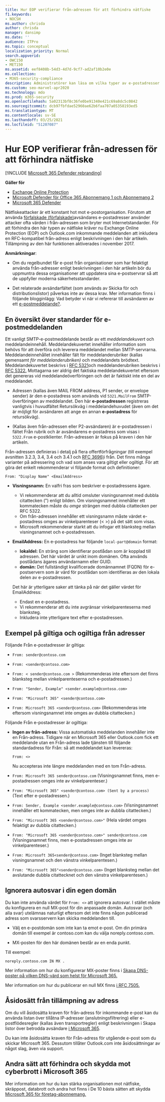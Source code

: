 ```yaml
---
title: Hur EOP verifierar från-adressen för att förhindra nätfiske
f1.keywords:
- NOCSH
ms.author: chrisda
author: chrisda
manager: dansimp
ms.date: ''
audience: ITPro
ms.topic: conceptual
localization_priority: Normal
search.appverid:
- OWC150
- MET150
ms.assetid: eef8408b-54d3-4d7d-9cf7-ad2af10b2e0e
ms.collection:
- M365-security-compliance
description: Administratörer kan läsa om vilka typer av e-postadresser som godkänns eller avvisas av Exchange Online Protection (EOP) och Outlook.com för att förhindra nätfiske.
ms.custom: seo-marvel-apr2020
ms.technology: mdo
ms.prod: m365-security
ms.openlocfilehash: 5a02313bf8c36fe0be91340e421c69a8dc5c0842
ms.sourcegitcommit: dcb97fbfdae52960ae62b6faa707a05358193ed5
ms.translationtype: MT
ms.contentlocale: sv-SE
ms.lasthandoff: 03/25/2021
ms.locfileid: "51207087"
---
```

# <a name="how-eop-validates-the-from-address-to-prevent-phishing"></a>Hur EOP verifierar från-adressen för att förhindra nätfiske

[!INCLUDE [Microsoft 365 Defender rebranding](../includes/microsoft-defender-for-office.md)]

**Gäller för**
- [Exchange Online Protection](exchange-online-protection-overview.md)
- [Microsoft Defender för Office 365 Abonnemang 1 och Abonnemang 2](defender-for-office-365.md)
- [Microsoft 365 Defender](../defender/microsoft-365-defender.md)

Nätfiskeattacker är ett konstant hot mot e-postorganisation. Förutom att använda [förfalskade (förfalskade)](anti-spoofing-protection.md)avsändares e-postadresser använder attacker ofta värden i från-adressen som bryter mot Internetstandarder. För att förhindra den här typen av nätfiske kräver nu Exchange Online Protection (EOP) och Outlook.com inkommande meddelanden att inkludera en RFC-kompatibel från-adress enligt beskrivningen i den här artikeln. Tillämpning av den här funktionen aktiverades i november 2017.

**Anmärkningar**:

- Om du regelbundet får e-post från organisationer som har felaktigt använda från-adresser enligt beskrivningen i den här artikeln bör du uppmuntra dessa organisationer att uppdatera sina e-postservrar så att de uppfyller moderna säkerhetsstandarder.

- Det relaterade avsändarfältet (som används av Skicka för och distributionslistor) påverkas inte av dessa krav. Mer information finns i följande blogginlägg: Vad betyder vi när vi refererar till avsändaren av ett [e-postmeddelande?](/archive/blogs/tzink/what-do-we-mean-when-we-refer-to-the-sender-of-an-email).

## <a name="an-overview-of-email-message-standards"></a>En översikt över standarder för e-postmeddelanden

Ett vanligt SMTP-e-postmeddelande består av ett *meddelandekuvert* och meddelandeinnehåll. Meddelandekuvertet innehåller information som behövs för att överföra och leverera meddelandet mellan SMTP-servrarna. Meddelandeinnehållet innehåller fält för meddelanderubriker (kallas gemensamt *för meddelanderubriken)* och meddelandets brödtext. Meddelandekuvertet beskrivs i [RFC 5321](https://tools.ietf.org/html/rfc5321)och meddelanderubriken beskrivs i [RFC 5322.](https://tools.ietf.org/html/rfc5322) Mottagarna ser aldrig det faktiska meddelandekuvertet eftersom det genereras vid meddelandeöverföringen och det är faktiskt inte en del av meddelandet.

- Adressen (kallas även MAIL FROM address, P1 sender, or envelope sender) är den e-postadress som används vid `5321.MailFrom` SMTP-överföringen  av meddelandet. Den här **e-postadressen** registreras vanligtvis i huvudfältet Retursökväg i meddelandehuvudet (även om det är möjligt för avsändaren att ange en annan **e-postadress** för retursökväg).

- (Kallas även från-adressen eller P2-avsändaren) är e-postadressen i fältet Från rubrik och är avsändarens e-postadress som visas i `5322.From` e-postklienter.  Från-adressen är fokus på kraven i den här artikeln.

Från-adressen definieras i detalj på flera offertförfrågningar (till exempel avsnitten 3.2.3, 3.4, 3.4 och 3.4.1 och [RFC 3696)](https://tools.ietf.org/html/rfc3696)i från. Det finns många varianter på adressering och vad som anses vara giltigt eller ogiltigt. För att göra det enkelt rekommenderar vi följande format och definitioner:

`From: "Display Name" <EmailAddress>`

- **Visningsnamn:** En valfri fras som beskriver e-postadressens ägare.

  - Vi rekommenderar att du alltid omsluter visningsnamnet med dubbla citattecken (") enligt bilden. Om visningsnamnet innehåller ett kommatecken måste du _omge_ strängen med dubbla citattecken per RFC 5322.
  - Om från-adressen innehåller ett visningsnamn måste värdet e-postadress omges av vinkelparenteser (< >) på det sätt som visas.
  - Microsoft rekommenderar starkt att du infogar ett blanksteg mellan visningsnamnet och e-postadressen.

- **EmailAddress:** En e-postadress har följande `local-part@domain` format:

  - **lokaldel:** En sträng som identifierar postlådan som är kopplad till adressen. Det här värdet är unikt inom domänen. Ofta används postlådans ägares användarnamn eller GUID.
  - **domän:** Det fullständigt kvalificerade domännamnet (FQDN) för e-postservern som är värd för postlådan som identifieras av den lokala delen av e-postadressen.

  Det här är ytterligare saker att tänka på när det gäller värdet för EmailAddress:

  - Endast en e-postadress.
  - Vi rekommenderar att du inte avgränsar vinkelparenteserna med blanksteg.
  - Inkludera inte ytterligare text efter e-postadressen.

## <a name="examples-of-valid-and-invalid-from-addresses"></a>Exempel på giltiga och ogiltiga från adresser

Följande Från e-postadresser är giltiga:

- `From: sender@contoso.com`

- `From: <sender@contoso.com>`

- `From: < sender@contoso.com >` (Rekommenderas inte eftersom det finns blanksteg mellan vinkelparenteserna och e-postadressen.)

- `From: "Sender, Example" <sender.example@contoso.com>`

- `From: "Microsoft 365" <sender@contoso.com>`

- `From: Microsoft 365 <sender@contoso.com>` (Rekommenderas inte eftersom visningsnamnet inte omges av dubbla citattecken.)

Följande Från e-postadresser är ogiltiga:

- **Ingen av från-adress:** Vissa automatiska meddelanden innehåller inte en Från-adress. Tidigare när en Microsoft 365 eller Outlook.com fick ett meddelande utan en Från-adress lade tjänsten till följande standardadress för Från: så att meddelandet kan levereras:

  `From: <>`

  Nu accepteras inte längre meddelanden med en tom Från-adress.

- `From: Microsoft 365 sender@contoso.com` (Visningsnamnet finns, men e-postadressen omges inte av vinkelparenteser.)

- `From: "Microsoft 365" <sender@contoso.com> (Sent by a process)` (Text efter e-postadressen.)

- `From: Sender, Example <sender.example@contoso.com>` (Visningsnamnet innehåller ett kommatecken, men omges inte av dubbla citattecken.)

- `From: "Microsoft 365 <sender@contoso.com>"` (Hela värdet omges felaktigt av dubbla citattecken.)

- `From: "Microsoft 365 <sender@contoso.com>" sender@contoso.com` (Visningsnamnet finns, men e-postadressen omges inte av vinkelparenteser.)

- `From: Microsoft 365<sender@contoso.com>` (Inget blanksteg mellan visningsnamnet och den vänstra vinkelparentesen.)

- `From: "Microsoft 365"<sender@contoso.com>` (Inget blanksteg mellan det avslutande dubbla citattecknet och den vänstra vinkelparentesen.)

## <a name="suppress-auto-replies-to-your-custom-domain"></a>Ignorera autosvar i din egen domän

Du kan inte använda värdet för `From: <>` att ignorera autosvar. I stället måste du konfigurera en null MX-post för din anpassade domän. Autosvar (och alla svar) utelämnas naturligt eftersom det inte finns någon publicerad adress som svarsservern kan skicka meddelanden till.

- Välj en e-postdomän som inte kan ta emot e-post. Om din primära domän till exempel är contoso.com kan du välja noreply.contoso.com.

- MX-posten för den här domänen består av en enda punkt.

Till exempel:

```text
noreply.contoso.com IN MX .
```

Mer information om hur du konfigurerar MX-poster finns i [Skapa DNS-poster på vilken DNS-värd som helst för Microsoft 365.](../../admin/get-help-with-domains/create-dns-records-at-any-dns-hosting-provider.md)

Mer information om hur du publicerar en null MX finns [i RFC 7505.](https://tools.ietf.org/html/rfc7505)

## <a name="override-from-address-enforcement"></a>Åsidosätt från tillämpning av adress

Om du vill åsidosätta kraven för från-adress för inkommande e-post kan du använda listan över tillåtna IP-adresser (anslutningsfiltrering) eller e-postflödesregler (kallas även transportregler) enligt beskrivningen i Skapa listor över betrodda avsändare [i Microsoft 365](create-safe-sender-lists-in-office-365.md).

Du kan inte åsidosätta kraven för Från-adress för utgående e-post som du skickar Microsoft 365. Dessutom tillåter Outlook.com inte åsidosättningar av något slag, även via support.

## <a name="other-ways-to-prevent-and-protect-against-cybercrimes-in-microsoft-365"></a>Andra sätt att förhindra och skydda mot cyberbrott i Microsoft 365

Mer information om hur du kan stärka organisationen mot nätfiske, skräppost, databrott och andra hot finns i De 10 bästa sätten att skydda [Microsoft 365 för företag-abonnemang.](../../admin/security-and-compliance/secure-your-business-data.md)